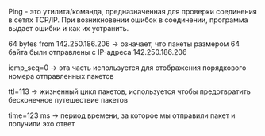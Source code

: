 Ping - это утилита/команда, предназначенная для проверки соединения в сетях TCP/IP. При возникновении ошибок в соединении, программа выдает ошибки и как их устранить.

64 bytes from 142.250.186.206 -> означает, что пакеты размером 64 байта были отправлены с IP-адреса 142.250.186.206

icmp_seq=0 -> эта часть используется для отображения порядкового номера отправленных пакетов

ttl=113 -> жизненный цикл пакетов, используется чтобы предотвратить бесконечное путешествие пакетов

time=123 ms -> период времени, за которое мы отправили пакет и получили эхо ответ
